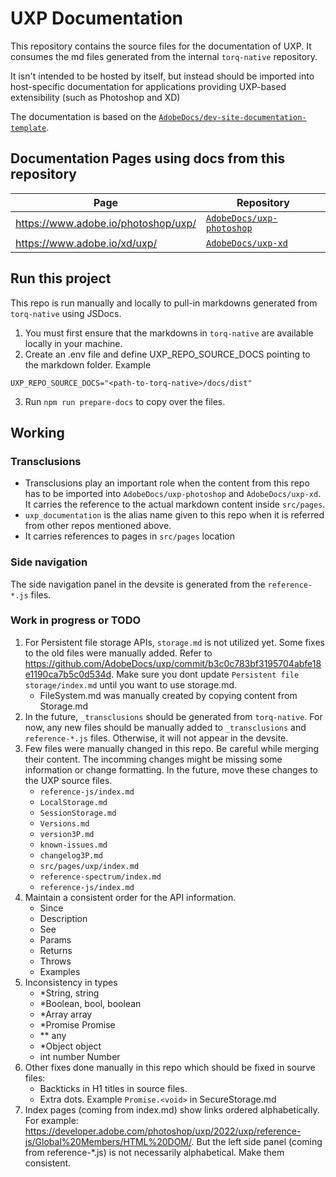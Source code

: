 # UXP Documentation

This repository contains the source files for the documentation of UXP. It consumes the md files generated from the internal `torq-native` repository.

It isn't intended to be hosted by itself, but instead should be imported into host-specific documentation for applications providing UXP-based extensibility (such as Photoshop and XD)

The documentation is based on the [`AdobeDocs/dev-site-documentation-template`](https://github.com/AdobeDocs/dev-site-documentation-template).

## Documentation Pages using docs from this repository

| Page                                | Repository                                                              |
| ----------------------------------- | ----------------------------------------------------------------------- |
| https://www.adobe.io/photoshop/uxp/ | [`AdobeDocs/uxp-photoshop`](https://github.com/AdobeDocs/uxp-photoshop) |
| https://www.adobe.io/xd/uxp/        | [`AdobeDocs/uxp-xd`](https://github.com/AdobeDocs/uxp-xd)               |


## Run this project

This repo is run manually and locally to pull-in markdowns generated from `torq-native` using JSDocs. 

1. You must first ensure that the markdowns in `torq-native` are available locally in your machine.
2. Create an .env file and define UXP_REPO_SOURCE_DOCS pointing to the markdown folder.
Example
```
UXP_REPO_SOURCE_DOCS="<path-to-torq-native>/docs/dist"
```
3. Run `npm run prepare-docs` to copy over the files.

## Working

### Transclusions

- Transclusions play an important role when the content from this repo has to be imported into `AdobeDocs/uxp-photoshop` and `AdobeDocs/uxp-xd`. It carries the reference to the actual markdown content inside `src/pages`. 
- `uxp_documentation` is the alias name given to this repo when it is referred from other repos mentioned above.
- It carries references to pages in `src/pages` location

### Side navigation

The side navigation panel in the devsite is generated from the `reference-*.js` files.

### Work in progress or TODO

1. For Persistent file storage APIs, `storage.md` is not utilized yet. Some fixes to the old files were manually added. Refer to https://github.com/AdobeDocs/uxp/commit/b3c0c783bf3195704abfe18e1190ca7b5c0d534d. Make sure you dont update `Persistent file storage/index.md` until you want to use storage.md. 
    * FileSystem.md was manually created by copying content from Storage.md
2. In the future, `_transclusions` should be generated from `torq-native`. For now, any new files should be manually added to `_transclusions` and `reference-*.js` files. Otherwise, it will not appear in the devsite.
3.  Few files were manually changed in this repo. Be careful while merging their content. The incomming changes might be missing some information or change formatting. In the future, move these changes to the UXP source files.
    * `reference-js/index.md`
    * `LocalStorage.md`
    * `SessionStorage.md`
    * `Versions.md`
    * `version3P.md`
    * `known-issues.md`
    * `changelog3P.md`
    * `src/pages/uxp/index.md`
    * `reference-spectrum/index.md`
    * `reference-js/index.md`
4. Maintain a consistent order for the API information. 
    * Since
    * Description
    * See <link>
    * Params
    * Returns
    * Throws
    * Examples
5. Inconsistency in types
    * *String, string
    * *Boolean, bool, boolean
    * *Array array
    * *Promise Promise<void>
    * *\* any
    * *Object object
    * int number Number
6. Other fixes done manually in this repo which should be fixed in sourve files:
    * Backticks in H1 titles in source files.
    * Extra dots. Example `Promise.<void>` in SecureStorage.md
7. Index pages (coming from index.md) show links ordered alphabetically. For example: https://developer.adobe.com/photoshop/uxp/2022/uxp/reference-js/Global%20Members/HTML%20DOM/. But the left side panel (coming from reference-*.js) is not necessarily alphabetical. Make them consistent.





